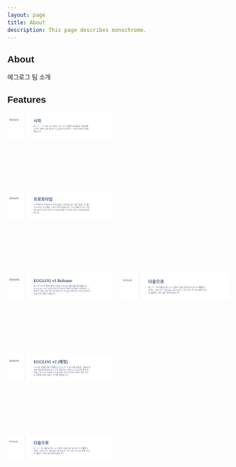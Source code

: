 ```yaml
---
layout: page
title: About
description: This page describes monochrome.
---
```


## About
에그로그 팀 소개

## Features

<div class="container">
    <ul id="content-options">
        <li onclick="changeContent(event)">
            <img src="https://github.com/honam-hyanguhoe/blog/blob/main/_site/img/about/option_start.png?raw=true" data-img="https://github.com/honam-hyanguhoe/blog/blob/main/_site/img/about/start.png?raw=true">
        </li>
        <li onclick="changeContent(event)">
            <img src="https://github.com/honam-hyanguhoe/blog/blob/main/_site/img/about/option_prototype.png?raw=true" data-img="https://github.com/honam-hyanguhoe/blog/blob/main/_site/img/about/prototype.png?raw=true">
        </li>
        <li onclick="changeContent(event)">
            <img src="https://github.com/honam-hyanguhoe/blog/blob/main/_site/img/about/option_egglog_v1.png?raw=true" data-img="https://github.com/honam-hyanguhoe/blog/blob/main/_site/img/about/egglog_v1.png?raw=true">
        </li>
        <li onclick="changeContent(event)">
            <img src="https://github.com/honam-hyanguhoe/blog/blob/main/_site/img/about/option_egglog_v2.png?raw=true" data-img="https://github.com/honam-hyanguhoe/blog/blob/main/_site/img/about/sorry.png?raw=true">
        </li>
        <li onclick="changeContent(event)">
            <img src="https://github.com/honam-hyanguhoe/blog/blob/main/_site/img/about/option_next.png?raw=true" data-img="https://github.com/honam-hyanguhoe/blog/blob/main/_site/img/about/sorry.png?raw=true">
        </li>
    </ul>
    <div id="content-body">
        <img id="content-image" src="https://github.com/honam-hyanguhoe/blog/blob/main/_site/img/about/option_next.png?raw=true" alt="content image">
    </div>
</div>

<script>
    const changeContent = (e) => {
        let element = document.getElementById("content-image");
        let imgSrc = e.target.getAttribute("data-img");
        element.src = imgSrc;
    }
</script>

<style>
    body {
        font-family: Arial, sans-serif;
    }

    #content-options {
        list-style: none;
        padding: 0;
        margin: 0;
        display: flex;
        flex-direction: column;
        justify-content: space-between;
        height: auto;
    }

    #content-options li {
        margin: 0;
        padding: 0;
    }

    #content-options img {
        width: 100%;
        height: auto;
        cursor: pointer;
        display: block;
    }

    #content-body {
        display: flex;
        justify-content: center;
        align-items: center;
        width: 100%;
        height: auto;
    }

    #content-image {
        width: 100%;
        height: auto;
        object-fit: cover;
    }

    .container {
        display: flex;
        flex-direction: column;
        justify-content: center;
        align-items: center;
        gap: 20px;
    }

    @media (min-width: 768px) {
        .container {
            flex-direction: row;
            align-items: flex-start;
        }

        #content-options {
            height: 785px;
            width: 608px;
        }

        #content-body {
            width: 634px;
            height: 785px;
        }
    }
</style>
